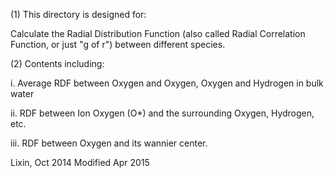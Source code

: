 (1) This directory is designed for:

Calculate the Radial Distribution Function (also called Radial Correlation Function, or just "g of r") between different species.

(2) Contents including:

i.   Average RDF between Oxygen and Oxygen, Oxygen and Hydrogen in bulk water 

ii.  RDF between Ion Oxygen (O*) and the surrounding Oxygen, Hydrogen, etc.

iii. RDF between Oxygen and its wannier center.

Lixin, Oct 2014
Modified Apr 2015
